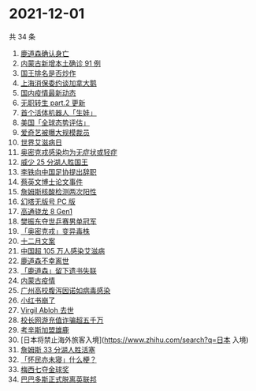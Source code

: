 # 2021-12-01

共 34 条

<!-- BEGIN -->
<!-- 最后更新时间 Wed Dec 01 2021 17:14:08 GMT+0800 (China Standard Time) -->

1. [鹿道森确认身亡](https://www.zhihu.com/search?q=鹿道森)
1. [内蒙古新增本土确诊 91 例](https://www.zhihu.com/search?q=内蒙古疫情)
1. [国王排名是否炒作](https://www.zhihu.com/search?q=国王排名)
1. [上海消保委约谈加拿大鹅](https://www.zhihu.com/search?q=加拿大鹅)
1. [国内疫情最新动态](https://www.zhihu.com/search?q=疫情)
1. [无职转生 part.2 更新](https://www.zhihu.com/search?q=无职转生)
1. [首个活体机器人「生娃」](https://www.zhihu.com/search?q=活体机器人)
1. [美国「全球态势评估」](https://www.zhihu.com/search?q=全球态势评估)
1. [爱奇艺被曝大规模裁员](https://www.zhihu.com/search?q=爱奇艺)
1. [世界艾滋病日](https://www.zhihu.com/search?q=艾滋病)
1. [奥密克戎感染均为无症状或轻症](https://www.zhihu.com/search?q=奥密克戎)
1. [威少 25 分湖人胜国王](https://www.zhihu.com/search?q=湖人)
1. [李铁向中国足协提出辞职](https://www.zhihu.com/search?q=李铁)
1. [蔡英文博士论文事件](https://www.zhihu.com/search?q=蔡英文)
1. [詹姆斯核酸检测两次阳性](https://www.zhihu.com/search?q=詹姆斯)
1. [幻塔无版号 PC 版](https://www.zhihu.com/search?q=幻塔)
1. [高通骁龙 8 Gen1](https://www.zhihu.com/search?q=骁龙8gen1)
1. [樊振东夺世乒赛男单冠军](https://www.zhihu.com/search?q=樊振东)
1. [「奥密克戎」变异毒株](https://www.zhihu.com/search?q=奥密克戎)
1. [十二月文案](https://www.zhihu.com/search?q=12月文案)
1. [中国超 105 万人感染艾滋病](https://www.zhihu.com/search?q=艾滋病)
1. [鹿道森不幸离世](https://www.zhihu.com/search?q=鹿道森)
1. [「鹿道森」留下遗书失联](https://www.zhihu.com/search?q=鹿道森)
1. [内蒙古疫情](https://www.zhihu.com/search?q=内蒙古疫情)
1. [广州高校腹泻因诺如病毒感染](https://www.zhihu.com/search?q=诺如病毒)
1. [小红书崩了](https://www.zhihu.com/search?q=小红书崩了)
1. [Virgil Abloh 去世](https://www.zhihu.com/search?q=VirgilAbloh)
1. [校长网游充值诈骗超五千万](https://www.zhihu.com/search?q=网游充值)
1. [考辛斯加盟雄鹿](https://www.zhihu.com/search?q=考辛斯)
1. [日本将禁止海外旅客入境](https://www.zhihu.com/search?q=日本 入境)
1. [詹姆斯 33 分湖人胜活塞](https://www.zhihu.com/search?q=湖人)
1. [「怀民亦未寝」什么梗？](https://www.zhihu.com/search?q=怀民亦未寝)
1. [梅西七夺金球奖](https://www.zhihu.com/search?q=梅西)
1. [巴巴多斯正式脱离英联邦](https://www.zhihu.com/search?q=巴巴多斯)

<!-- END -->
